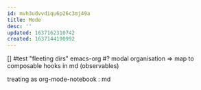```yaml
---
id: mvh3udvvdiqu6p26c3mj49a
title: Mode
desc: ''
updated: 1637162310742
created: 1637144190992
---
```


[] #test "fleeting dirs" emacs-org
#? modal organisation => map to composable hooks in md (observables)

treating as org-mode-notebook : md